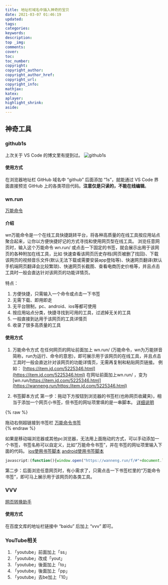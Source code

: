 ```yaml
---
title: 地址栏域名中插入神奇的宝贝
date: 2021-03-07 01:46:19
updated:
tags:
categories:
keywords:
description:
top _img:
comments:
cover:
toc:
toc_number:
copyright:
copyright_author:
copyright_author_href:
copyright_url:
copyright_info:
mathjax:
katex:
aplayer:
highlight_shrink:
aside:
---
```

## 神奇工具
### github1s
上次关于 VS Code 的博文里有提到过。
![github1s](https://img.hellogithub.com/hellogithub/59/img/github1s.gif)
#### 使用方式
在浏览器地址栏 GitHub 域名中 “github” 后面添加 “1s”，就能通过 VS Code 界面直接预览 GitHub 上的各类项目代码。**注意仅是只读的，不能在线编辑**。

### wn.run
[万能命令](https://wanneng.run/cn/)
#### 介绍
wn万能命令是一个在线工具快捷跳转平台，将各种高质量的在线工具按应用站点聚合起来，让你以方便快捷好记的方式寻找和使用网页型在线工具。
浏览任意网页时，输入这个万能命令 wn.run/ 或点击一下固定的书签，就会展示出用于该网页的各种附加在线工具，比如 快速查看该网页历史存档(网页被删了找回)、下载该网页的视频音乐文件(默认无法下载或需要安装app登陆等)、快速网页翻译(默认手机端网页翻译会比较繁琐)、快速网页长截图、查看电商历史价格等，并且点击工具时一般会直达针对该网页的功能详情页。

特点：
1. 方便快捷，只需输入一个命令或点击一下书签
2. 无需下载、即用即走
3. 无平台限制，pc、android、ios等都可使用
4. 按应用站点分类，快捷寻找到可用的工具，过滤掉无关的工具
5. 一般直接到达用于该网页的工具详情页
6. 收录了很多高质量的工具

#### 使用方式
1. 万能命令方式
在任何网页的网址前面加上 wn.run/ (万能命令，wn为万能拼音简称，run为运行、命令的意思)，即可展示用于该网页的在线工具，并且点击工具时一般会直达针对该网页的功能详情页，无需再复制和粘贴网页链接。
例如：
[https://item.jd.com/5225346.html](https://item.jd.com/5225346.html)
在网址前面加上wn.run/ ，变为
[wn.run/https://item.jd.com/5225346.html](https://wanneng.run/https:/item.jd.com/5225346.html)

2. 书签脚本方式
第一步：拖动下方按钮到浏览器的书签栏(也称网页收藏夹)，相当于添加一个网页小书签，但书签的网址项里填的是一串脚本。 [详细说明](https://wanneng.run/fu/article/10.html)

{% raw %}
<div class="widget-btn">
拖动右侧超链接到书签栏
<a style="cursor:move;" href="javascript:(function(){window.open(&quot;https://wanneng.run/f/#&quot;+document.location.href)})()" onclick="alert('请把按钮拖动到书签栏');return false;">万能命令书签</a>
</div>
{% endraw %}

如果是移动端浏览器或其他pc浏览器，无法用上面拖动的方式，可以手动添加一个书签，书签名称可以自定义，比如“万能命令书签”，并在书签的网址项里输入下面的代码。 [ios使用书签脚本](https://wanneng.run/fu/article/11.html) [android使用书签脚本](https://wanneng.run/fu/article/12.html)
```javascript
javascript:(function(){window.open("https://wanneng.run/f/#"+document.location.href)})()
```
第二步：后面浏览任意网页时，有小需求了，只需点击一下书签栏里的“万能命令书签”，即可马上展示用于该网页的各类工具。

### VVV
[网页转换助手](http://www.html22.com/zh/)
#### 使用方式
在百度文库的地址栏链接中 “baidu” 后加上 “vvv” 即可。

### YouTube相关
1. 「youtube」前面加上「ss」
2. 「youtube」改成「yout」
3. 「youtube」後面加上「to」
4. 「youtube」後面加上「pp」
5. 「youtube」去be加上「10」
